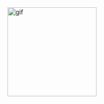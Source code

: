 <div style="display: flex; justify-content: center;">
 
<img src="https://media.tenor.com/sbfBfp3FeY8AAAAi/oia-uia.gif" alt="gif" width="200"/>
</div>

